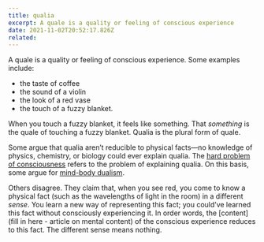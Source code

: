 ```yaml
---
title: qualia
excerpt: A quale is a quality or feeling of conscious experience
date: 2021-11-02T20:52:17.826Z
related: 
---
```

A quale is a quality or feeling of conscious experience. Some examples include:

* the taste of coffee
* the sound of a violin
* the look of a red vase
* the touch of a fuzzy blanket.

When you touch a fuzzy blanket, it feels like something. That *something* is the quale of touching a fuzzy blanket. Qualia is the plural form of quale.

Some argue that qualia aren’t reducible to physical facts—no knowledge of physics, chemistry, or biology could ever explain qualia. The [hard problem of consciousness](https://plato.stanford.edu/entries/consciousness-neuroscience/#HardProb) refers to the problem of explaining qualia. On this basis, some argue for [mind-body dualism](https://plato.stanford.edu/entries/dualism/#MinBodHisDua).

Others disagree. They claim that, when you see red, you come to know a physical fact (such as the wavelengths of light in the room) in a different *sense*. You learn a new way of representing this fact; you could’ve learned this fact without consciously experiencing it. In order words, the [content](fill in here - article on mental content) of the conscious experience reduces to this fact. The different sense means nothing.
